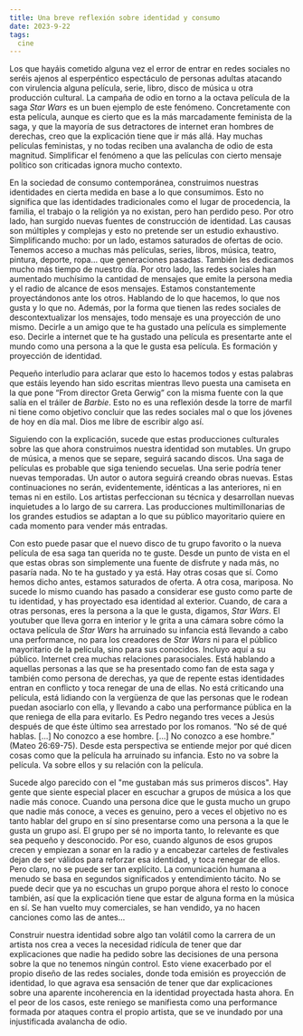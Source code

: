 ```yaml
---
title: Una breve reflexión sobre identidad y consumo
date: 2023-9-22
tags:
  cine
---
```

Los que hayáis cometido alguna vez el error de entrar en redes sociales no seréis ajenos al esperpéntico espectáculo de personas adultas atacando con virulencia alguna película, serie, libro, disco de música u otra producción cultural. La campaña de odio en torno a la octava película de la saga *Star Wars* es un buen ejemplo de este fenómeno. Concretamente con esta película, aunque es cierto que es la más marcadamente feminista de la saga, y que la mayoría de sus detractores de internet eran hombres de derechas, creo que la explicación tiene que ir más allá. Hay muchas películas feministas, y no todas reciben una avalancha de odio de esta magnitud. Simplificar el fenómeno a que las películas con cierto mensaje político son criticadas ignora mucho contexto.

En la sociedad de consumo contemporánea, construimos nuestras identidades en cierta medida en base a lo que consumimos. Esto no significa que las identidades tradicionales como el lugar de procedencia, la familia, el trabajo o la religión ya no existan, pero han perdido peso. Por otro lado, han surgido nuevas fuentes de construcción de identidad. Las causas son múltiples y complejas y esto no pretende ser un estudio exhaustivo. Simplificando mucho: por un lado, estamos saturados de ofertas de ocio. Tenemos acceso a muchas más películas, series, libros, música, teatro, pintura, deporte, ropa… que generaciones pasadas. También les dedicamos mucho más tiempo de nuestro día. Por otro lado, las redes sociales han aumentado muchísimo la cantidad de mensajes que emite la persona media y el radio de alcance de esos mensajes. Estamos constantemente proyectándonos ante los otros. Hablando de lo que hacemos, lo que nos gusta y lo que no. Además, por la forma que tienen las redes sociales de descontextualizar los mensajes, todo mensaje es una proyección de uno mismo. Decirle a un amigo que te ha gustado una película es simplemente eso. Decirle a internet que te ha gustado una película es presentarte ante el mundo como una persona a la que le gusta esa película. Es formación y proyección de identidad.

Pequeño interludio para aclarar que esto lo hacemos todos y estas palabras que estáis leyendo han sido escritas mientras llevo puesta una camiseta en la que pone “From director Greta Gerwig” con la misma fuente con la que salía en el tráiler de *Barbie*. Esto no es una reflexión desde la torre de marfil ni tiene como objetivo concluir que las redes sociales mal o que los jóvenes de hoy en día mal. Dios me libre de escribir algo así.

Siguiendo con la explicación, sucede que estas producciones culturales sobre las que ahora construimos nuestra identidad son mutables. Un grupo de música, a menos que se separe, seguirá sacando discos. Una saga de películas es probable que siga teniendo secuelas. Una serie podría tener nuevas temporadas. Un autor o autora seguirá creando obras nuevas. Estas continuaciones no serán, evidentemente, idénticas a las anteriores, ni en temas ni en estilo. Los artistas perfeccionan su técnica y desarrollan nuevas inquietudes a lo largo de su carrera. Las producciones multimillonarias de los grandes estudios se adaptan a lo que su público mayoritario quiere en cada momento para vender más entradas.

Con esto puede pasar que el nuevo disco de tu grupo favorito o la nueva película de esa saga tan querida no te guste. Desde un punto de vista en el que estas obras son simplemente una fuente de disfrute y nada más, no pasaría nada. No te ha gustado y ya está. Hay otras cosas que sí. Como hemos dicho antes, estamos saturados de oferta. A otra cosa, mariposa. No sucede lo mismo cuando has pasado a considerar ese gusto como parte de tu identidad, y has proyectado esa identidad al exterior. Cuando, de cara a otras personas, eres la persona a la que le gusta, digamos, *Star Wars*. El youtuber que lleva gorra en interior y le grita a una cámara sobre cómo la octava película de *Star Wars* ha arruinado su infancia está llevando a cabo una performance, no para los creadores de *Star Wars* ni para el público mayoritario de la película, sino para sus conocidos. Incluyo aquí a su público. Internet crea muchas relaciones parasociales. Está hablando a aquellas personas a las que se ha presentado como fan de esta saga y también como persona de derechas, ya que de repente estas identidades entran en conflicto y toca renegar de una de ellas. No está criticando una película, está lidiando con la vergüenza de que las personas que le rodean puedan asociarlo con ella, y llevando a cabo una performance pública en la que reniega de ella para evitarlo. Es Pedro negando tres veces a Jesús después de que éste último sea arrestado por los romanos. “No sé de qué hablas. [...] No conozco a ese hombre. [...] No conozco a ese hombre.” (Mateo 26:69-75). Desde esta perspectiva se entiende mejor por qué dicen cosas como que la película ha arruinado su infancia. Esto no va sobre la película. Va sobre ellos y su relación con la película.

Sucede algo parecido con el "me gustaban más sus primeros discos". Hay gente que siente especial placer en escuchar a grupos de música a los que nadie más conoce. Cuando una persona dice que le gusta mucho un grupo que nadie más conoce, a veces es genuino, pero a veces el objetivo no es tanto hablar del grupo en sí sino presentarse como una persona a la que le gusta un grupo así. El grupo per sé no importa tanto, lo relevante es que sea pequeño y desconocido. Por eso, cuando algunos de esos grupos crecen y empiezan a sonar en la radio y a encabezar carteles de festivales dejan de ser válidos para reforzar esa identidad, y toca renegar de ellos. Pero claro, no se puede ser tan explícito. La comunicación humana a menudo se basa en segundos significados y entendimiento tácito. No se puede decir que ya no escuchas un grupo porque ahora el resto lo conoce también, así que la explicación tiene que estar de alguna forma en la música en sí. Se han vuelto muy comerciales, se han vendido, ya no hacen canciones como las de antes...

Construir nuestra identidad sobre algo tan volátil como la carrera de un artista nos crea a veces la necesidad ridícula de tener que dar explicaciones que nadie ha pedido sobre las decisiones de una persona sobre la que no tenemos ningún control. Esto viene exacerbado por el propio diseño de las redes sociales, donde toda emisión es proyección de identidad, lo que agrava esa sensación de tener que dar explicaciones sobre una aparente incoherencia en la identidad proyectada hasta ahora. En el peor de los casos, este reniego se manifiesta como una performance formada por ataques contra el propio artista, que se ve inundado por una injustificada avalancha de odio.
